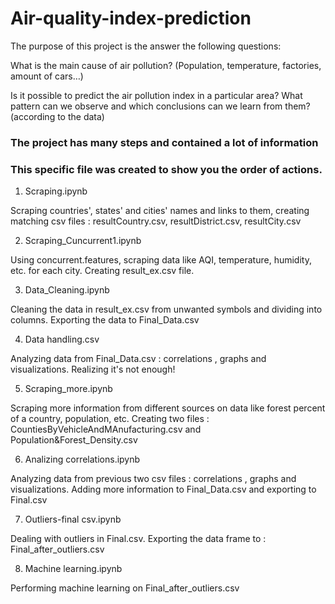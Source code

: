 # Air-quality-index-prediction
The purpose of this project is the answer the following questions:

What is the main cause of air pollution?
(Population, temperature, factories, amount of cars…)

Is it possible to predict the air pollution index in a particular area?
What pattern can we observe and which conclusions can we learn from them? (according to the data)

### The project has many steps and contained a lot of information 
### This specific file was created to show you the order of actions.

1. Scraping.ipynb 

Scraping countries', states' and cities' names and links to them, creating matching csv files : 
resultCountry.csv, resultDistrict.csv, resultCity.csv

2. Scraping_Cuncurrent1.ipynb

Using concurrent.features, scraping data like AQI, temperature, humidity, etc. for each city.
Creating result_ex.csv file.

3. Data_Cleaning.ipynb

Cleaning the data in result_ex.csv from unwanted symbols and dividing into columns. Exporting the data to Final_Data.csv 

4. Data handling.csv 

Analyzing data from Final_Data.csv : correlations , graphs and visualizations. Realizing it's not enough!

5. Scraping_more.ipynb 

Scraping more information from different sources on data like forest percent of a country, population, etc.
Creating two files : CountiesByVehicleAndMAnufacturing.csv and Population&Forest_Density.csv

6. Analizing correlations.ipynb

Analyzing data from previous two csv files : correlations , graphs and visualizations. 
Adding more information to Final_Data.csv and exporting to Final.csv

7. Outliers-final csv.ipynb

Dealing with outliers in Final.csv. Exporting the data frame to : Final_after_outliers.csv

8. Machine learning.ipynb

Performing machine learning on Final_after_outliers.csv

